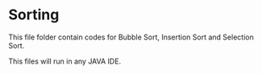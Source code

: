# Sorting

This file folder contain codes for Bubble Sort, Insertion Sort and Selection Sort.

This files will run in any JAVA IDE.
